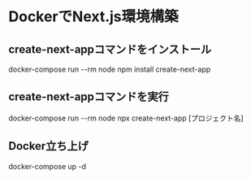 # DockerでNext.js環境構築

## create-next-appコマンドをインストール
docker-compose run --rm node npm install create-next-app

## create-next-appコマンドを実行
docker-compose run --rm node npx create-next-app [プロジェクト名]

## Docker立ち上げ
docker-compose up -d